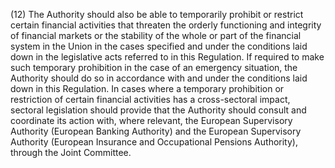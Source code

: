 (12) The Authority should also be able to temporarily prohibit or restrict certain financial activities that threaten the orderly functioning and integrity of financial markets or the stability of the whole or part of the financial system in the Union in the cases specified and under the conditions laid down in the legislative acts referred to in this Regulation. If required to make such temporary prohibition in the case of an emergency situation, the Authority should do so in accordance with and under the conditions laid down in this Regulation. In cases where a temporary prohibition or restriction of certain financial activities has a cross-sectoral impact, sectoral legislation should provide that the Authority should consult and coordinate its action with, where relevant, the European Supervisory Authority (European Banking Authority) and the European Supervisory Authority (European Insurance and Occupational Pensions Authority), through the Joint Committee.